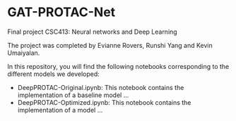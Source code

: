 # GAT-PROTAC-Net

Final project CSC413: Neural networks and Deep Learning

The project was completed by Evianne Rovers, Runshi Yang and Kevin Umaiyalan.

In this repository, you will find the following notebooks corresponding to the different models we developed:

- DeepPROTAC-Original.ipynb: This notebook contains the implementation of a baseline model ...
- DeepPROTAC-Optimized.ipynb: This notebook contains the implementation of a model ...
